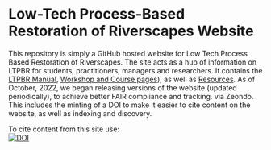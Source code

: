 # Low-Tech Process-Based Restoration of Riverscapes Website

This repository is simply a GitHub hosted website for Low Tech Process Based Restoration of Riverscapes. The site acts as a hub of information on LTPBR for students, practitioners, managers and researchers. It contains the [LTPBR Manual](https://lowtechpbr.restoration.usu.edu/manual/), [Workshop and Course pages](https://lowtechpbr.restoration.usu.edu/workshops/)), as well as [Resources](https://lowtechpbr.restoration.usu.edu/resources/). As of October, 2022, we began releasing versions of the website (updated periodically), to achieve better FAIR compliance and tracking. via Zeondo. This includes the minting of a DOI to make it easier to cite content on the website, as well as indexing and discovery.

   To cite content from this site use:<br>  [![DOI](https://zenodo.org/badge/DOI/10.5281/zenodo.7233916.svg)](https://doi.org/10.5281/zenodo.7233916)
